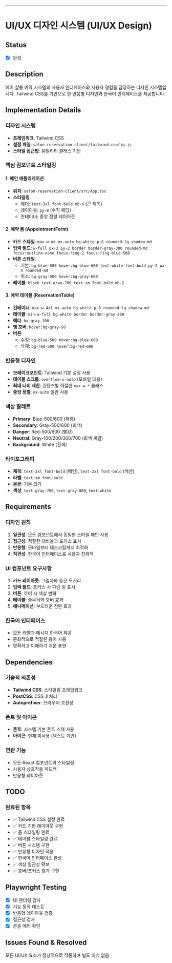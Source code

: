 ---
# UI/UX 디자인 시스템 (UI/UX Design)

## Status
- [x] 완성

## Description
헤어 살롱 예약 시스템의 사용자 인터페이스와 사용자 경험을 담당하는 디자인 시스템입니다. Tailwind CSS를 기반으로 한 반응형 디자인과 한국어 인터페이스를 제공합니다.

## Implementation Details
### 디자인 시스템
- **프레임워크**: Tailwind CSS
- **설정 파일**: `salon-reservation-client/tailwind.config.js`
- **스타일 접근법**: 유틸리티 클래스 기반

### 핵심 컴포넌트 스타일링
#### 1. 메인 애플리케이션
- **위치**: `salon-reservation-client/src/App.tsx`
- **스타일링**:
  - 헤더: `text-3xl font-bold mb-6` (큰 제목)
  - 레이아웃: `py-8` (수직 패딩)
  - 컨테이너: 중앙 정렬 레이아웃

#### 2. 예약 폼 (AppointmentForm)
- **카드 스타일**: `max-w-md mx-auto bg-white p-8 rounded-lg shadow-md`
- **입력 필드**: `w-full px-3 py-2 border border-gray-300 rounded-md focus:outline-none focus:ring-2 focus:ring-blue-500`
- **버튼 스타일**: 
  - 기본: `bg-blue-500 hover:bg-blue-600 text-white font-bold py-2 px-4 rounded-md`
  - 취소: `bg-gray-500 hover:bg-gray-600`
- **레이블**: `block text-gray-700 text-sm font-bold mb-2`

#### 3. 예약 테이블 (ReservationTable)
- **컨테이너**: `max-w-4xl mx-auto bg-white p-8 rounded-lg shadow-md`
- **테이블**: `min-w-full bg-white border border-gray-200`
- **헤더**: `bg-gray-100`
- **행 호버**: `hover:bg-gray-50`
- **버튼**:
  - 수정: `bg-blue-500 hover:bg-blue-600`
  - 삭제: `bg-red-500 hover:bg-red-600`

### 반응형 디자인
- **브레이크포인트**: Tailwind 기본 설정 사용
- **테이블 스크롤**: `overflow-x-auto` (모바일 대응)
- **최대 너비 제한**: 컨텐츠별 적절한 `max-w-*` 클래스
- **중앙 정렬**: `mx-auto` 일관 사용

### 색상 팔레트
- **Primary**: Blue-500/600 (파랑)
- **Secondary**: Gray-500/600 (회색)  
- **Danger**: Red-500/600 (빨강)
- **Neutral**: Gray-100/200/300/700 (회색 계열)
- **Background**: White (흰색)

### 타이포그래피
- **제목**: `text-3xl font-bold` (메인), `text-2xl font-bold` (섹션)
- **라벨**: `text-sm font-bold`
- **본문**: 기본 크기
- **색상**: `text-gray-700`, `text-gray-800`, `text-white`

## Requirements
### 디자인 원칙
1. **일관성**: 모든 컴포넌트에서 동일한 스타일 패턴 사용
2. **접근성**: 적절한 대비율과 포커스 표시
3. **반응형**: 모바일부터 데스크탑까지 최적화
4. **직관성**: 한국어 인터페이스로 사용자 친화적

### UI 컴포넌트 요구사항
1. **카드 레이아웃**: 그림자와 둥근 모서리
2. **입력 필드**: 포커스 시 파란 링 표시
3. **버튼**: 호버 시 색상 변화
4. **테이블**: 줄무늬와 호버 효과
5. **애니메이션**: 부드러운 전환 효과

### 한국어 인터페이스
- 모든 라벨과 메시지 한국어 제공
- 문화적으로 적절한 용어 사용
- 명확하고 이해하기 쉬운 표현

## Dependencies
### 기술적 의존성
- **Tailwind CSS**: 스타일링 프레임워크
- **PostCSS**: CSS 후처리
- **Autoprefixer**: 브라우저 호환성

### 폰트 및 아이콘
- **폰트**: 시스템 기본 폰트 스택 사용
- **아이콘**: 현재 미사용 (텍스트 기반)

### 연관 기능
- 모든 React 컴포넌트의 스타일링
- 사용자 상호작용 피드백
- 반응형 레이아웃

## TODO
### 완료된 항목
- ✅ Tailwind CSS 설정 완료
- ✅ 카드 기반 레이아웃 구현
- ✅ 폼 스타일링 완료
- ✅ 테이블 스타일링 완료
- ✅ 버튼 시스템 구현
- ✅ 반응형 디자인 적용
- ✅ 한국어 인터페이스 완성
- ✅ 색상 일관성 확보
- ✅ 호버/포커스 효과 구현

## Playwright Testing
- [x] UI 렌더링 검사
- [x] 기능 동작 테스트  
- [x] 반응형 레이아웃 검증
- [x] 접근성 검사
- [x] 콘솔 에러 확인

## Issues Found & Resolved
모든 UI/UX 요소가 정상적으로 작동하며 별도 이슈 없음